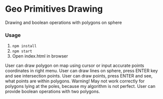 # Geo Primitives Drawing

Drawing and boolean operations with polygons on sphere

### Usage
1. ```npm install```
2. ```npm start```
3. Open index.html in browser

User can draw polygon on map using cursor or input accurate points coordinates in right menu.
User can draw lines on sphere, press ENTER key and see intersection points.
User can draw points, press ENTER and see, what points are within polygons. Warning! May not work correctly for polygons lying at the poles, because my algorithm is not perfect.
User can provide boolean operations with two polygons.

